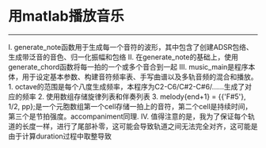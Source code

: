 # 用matlab播放音乐
---
Ⅰ. generate_note函数用于生成每一个音符的波形，其中包含了创建ADSR包络、生成带泛音的音色、归一化振幅和包络
Ⅱ. 在generate_note的基础上，使用generate_chord函数将每一拍的一个或多个音合到一起
Ⅲ. music_main是程序本体，用于设定基本参数、构建音符频率表、手写曲谱以及多轨音频的混合和播放。
	1. octave的范围是每个八度生成频率，本程序为C2-C6/C#2-C#6/......生成了对应的频率
	2. 使用数组存储旋律列表和伴奏列表
	3. melody{end+1} = {{'F#5'}, 1/2, pp};是一个元胞数组第一个cell存储一拍上的音符，第二个cell是持续时间，第三个是节拍强度。accompaniment同理.
Ⅳ. 值得注意的是，我为了保证每个轨道的长度一样，进行了尾部补零，这可能会导致轨道之间无法完全对齐，这可能是由于计算duration过程中取整导致